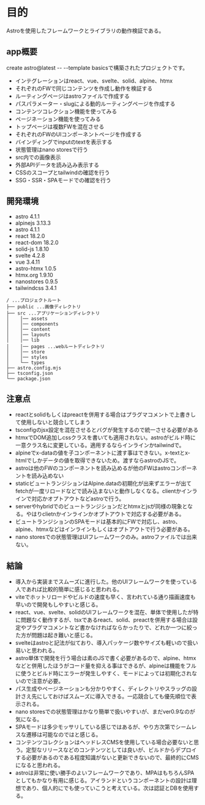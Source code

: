 # 目的

Astroを使用したフレームワークとライブラリの動作検証である。

## app概要

create astro@latest -- --template basicsで構築されたプロジェクトです。

- インテグレーションはreact、vue、svelte、solid、alpine、htmx
- それぞれのFWで同じコンテンツを作成し動作を検証する
- ルーティングページはastroファイルで作成する
- パスパラメーター・slugによる動的ルーティングページを作成する
- コンテンツコレクション機能を使ってみる
- ページネーション機能を使ってみる
- トップページは複数FWを混在させる
- それぞれのFWのUIコンポーネントページを作成する
- バインディングでinputのtextを表示する
- 状態管理はnano storesで行う
- src内での画像表示
- 外部APIデータを読み込み表示する
- CSSのスコープとtailwindの確認を行う
- SSG・SSR・SPAモードでの確認を行う

## 開発環境

- astro 4.1.1
- alpinejs 3.13.3
- astro 4.1.1
- react 18.2.0
- react-dom 18.2.0
- solid-js 1.8.10
- svelte 4.2.8
- vue 3.4.11
- astro-htmx 1.0.5
- htmx.org 1.9.10
- nanostores 0.9.5
- tailwindcss 3.4.1

```text
/ ...プロジェクトルート
├── public ...画像ディレクトリ
├── src ...アプリケーションディレクトリ
│    │── assets
│    │── components
│    │── content
│    │── layouts
│    │── lib
│    │── pages ...webルートディレクトリ
│    │── store
│    │── styles
│    └── types
├── astro.config.mjs
├── tsconfig.json
└── package.json
```

## 注意点

- reactとsolidもしくはpreactを併用する場合はプラグマコメントで上書きして使用しないと競合してしまう
- tsconfigのjsx設定を混在させるとバグが発生するので統一させる必要がある
- htmxでDOM追加しcssクラスを書いても適用されない。astroがビルド時に一意クラス名に変更している。適用するならインラインかtailwindで。
- alpineでx-dataの値を子コンポーネントに渡す事はできない。x-textとx-htmlでしかデータの値を取得できないため。渡すならastroのJSで。
- astroは他のFWのコンポーネントを読み込めるが他のFWはastroコンポーネントを読み込めない
- staticビュートランジションはAlpine.dataの初期化が出来ずエラーが出てfetchが一度リロードなどで読み込まないと動作しなくなる。clientかインラインで対応かオプトアウトなどastroで行う。
- serverやhybridでのビュートランジションだとhtmxとjsが同様の現象となる。やはりclietnかインラインかオプトアウトで対応する必要がある。
- ビュートランジションのSPAモードは基本的にFWで対応し、astro、alpine、htmxなどはインラインもしくはオプトアウトで行う必要がある。
- nano storesでの状態管理はUIフレームワークのみ。astroファイルでは出来ない。

## 結論

- 導入から実装までスムーズに進行した。他のUIフレームワークを使っている人であれば比較的簡単に感じると思われる。
- viteでホットリロードやビルドの速度も早く、言われている通り描画速度も早いので開発もしやすいと感じる。
- react、vue、svelte、solidのUIフレームワークを混在、単体で使用したが特に問題なく動作するが、tsxであるreact、solid、preactを併用する場合は設定やプラグマコメントなど書かなければならかったりで、どれか一つに絞った方が問題は起き難いと感じる。
- svelteはastroと記法が似ており、導入パッケージ数やサイズも軽いので扱い易いと思われる。
- astro単体で開発を行う場合は素のJSで書く必要があるので、alpine、htmxなどと併用したほうがコード量を抑える事はできるが、alpineは機能をフルに使うとビルド時にエラーが発生しやすく、モードによっては初期化されないので注意が必要。
- パス生成やページネーションも分かりやすく、ディレクトリやスラッグの設計さえ先にしておけばスムーズに導入できる。一応競合しても優先順位で表示される。
- nano storesでの状態管理はかなり簡単で扱いやすいが、まだver0.9なのが気になる。
- SPAモードは多少モッサリしている感じではあるが、やり方次第でシームレスな遷移は可能なのではと感じる。
- コンテンツコレクションはヘッドレスCMSを使用している場合必要ないと思う。定型なリリースなどのコンテンツとしては良いが、ビルドからデプロイする必要があるのである程度知識がないと更新できないので、最終的にCMSになると思われる。
- astroは非常に使い勝手のよいフレームワークであり、MPAはもちろんSPAとしてもかなり有用に感じる。アイランドというコンポーネントの設計は理想であり、個人的にでも使っていこうと考えている。次は認証とDBを使用する。